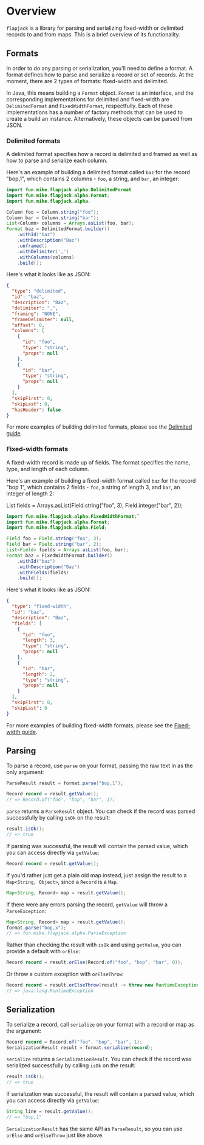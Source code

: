 # Overview

`flapjack` is a library for parsing and serializing fixed-width or delimited records to and from maps. This is a brief overview of its functionality.

## Formats

In order to do any parsing or serialization, you'll need to define a format. A format defines how to parse and serialize a record or set of records. At the moment, there are 2 types of formats: fixed-width and delimited.

In Java, this means building a `Format` object. `Format` is an interface, and the corresponding implementations for delimited and fixed-width are `DelimitedFormat` and `FixedWidthFormat`, respectfully. Each of these implementations has a number of factory methods that can be used to create a build an instance. Alternatively, these objects can be parsed from JSON.

### Delimited formats

A delimited format specifies how a record is delimited and framed as well as how to parse and serialize each column.

Here's an example of building a delimited format called `baz` for the record "bop,1", which contains 2 columns - `foo`, a string, and `bar`, an integer:

```java
import fun.mike.flapjack.alpha.DelimitedFormat
import fun.mike.flapjack.alpha.Format;
import fun.mike.flapjack.alpha.

Column foo = Column.string("foo");
Column bar = Column.string("bar");
List<Column> columns = Arrays.asList(foo, bar);
Format baz = DelimitedFormat.builder()
    .withId("baz")
    .withDescription("Baz")
    .unframed()
    .withDelimiter(',')
    .withColumns(columns)
    .build();
```



Here's what it looks like as JSON:

```json
{
  "type": "delimited",
  "id": "baz",
  "description": "Baz",
  "delimiter": ",",
  "framing": "NONE",
  "frameDelimiter": null,
  "offset": 0,
  "columns": [
    {
      "id": "foo",
      "type": "string",
      "props": null
    },
    {
      "id": "bar",
      "type": "string",
      "props": null
    }
  ],
  "skipFirst": 0,
  "skipLast": 0,
  "hasHeader": false
}
```

For more examples of building delimited formats, please see the [Delimited guide](delimited.md).

### Fixed-width formats

A fixed-width record is made up of fields. The format specifies the name, type, and length of each column.

Here's an example of building a fixed-width format called `baz` for the record "bop 1", which contains 2 fields - `foo`, a string of length 3, and `bar`, an integer of length 2:

List<Field> fields = Arrays.asList(Field.string("foo", 3),
                                   Field.integer("bar", 2));

```java
import fun.mike.flapjack.alpha.FixedWidthFormat;˘
import fun.mike.flapjack.alpha.Format;
import fun.mike.flapjack.alpha.Field;

Field foo = Field.string("foo", 3);
Field bar = Field.string("bar", 2);
List<Field> fields = Arrays.asList(foo, bar);
Format baz = FixedWidthFormat.builder()
    .withId("baz")
    .withDescription("Baz")
    .withFields(fields)
    .build();
```

Here's what it looks like as JSON:

```json
{
  "type": "fixed-width",
  "id": "baz",
  "description": "Baz",
  "fields": [
    {
      "id": "foo",
      "length": 3,
      "type": "string",
      "props": null
    },
    {
      "id": "bar",
      "length": 2,
      "type": "string",
      "props": null
    }
  ],
  "skipFirst": 0,
  "skipLast": 0
}
```

For more examples of building fixed-width formats, please see the [Fixed-width guide](fixed-width.md).

## Parsing

To parse a record, use `parse` on your format, passing the raw text in as the only argument:

```java
ParseResult result = format.parse("bop,1");

Record record = result.getValue();
// => Record.of("foo", "bop", "bar", 1);
```

`parse` returns a `ParseResult` object. You can check if the record was parsed successfully by calling `isOk` on the result:

```java
result.isOk();
// => true
```

If parsing was successful, the result will contain the parsed value, which you can access directly via `getValue`:

```java
Record record = result.getValue();
```

If you'd rather just get a plain old map instead, just assign the result to a `Map<String, Object>`, since a `Record` is a `Map`.

```java
Map<String, Record> map = result.getValue();
```

If there were any errors parsing the record, `getValue` will throw a `ParseException`:

```java
Map<String, Record> map = result.getValue();
format.parse("bop,x");
// => fun.mike.flapjack.alpha.ParseException
```

Rather than checking the result with `isOk` and using `getValue`, you can provide a default with `orElse`:

```java
Record record = result.orElse(Record.of("foo", "bop", "bar", 0));
```

Or throw a custom exception with `orElseThrow`:

```java
Record record = result.orElseThrow(result -> throw new RuntimeException("Failed to parse record: " + result.explain()));
// => java.lang.RuntimeException
```

## Serialization

To serialize a record, call `serialize` on your format with a record or map as the argument:

```java
Record record = Record.of("foo", "bop", "bar", 1);
SerializationResult result = format.serialize(record);
```

`serialize` returns a `SerializationResult`. You can check if the record was serialized successfully by calling `isOk` on the result:

```java
result.isOk();
// => true
```

If serialization was successful, the result will contain a parsed value, which you can access directly via `getValue`:

```java
String line = result.getValue();
// => "bop,1"
```

`SerializationResult` has the same API as `ParseResult`, so you can use `orElse` and `orElseThrow` just like above.
